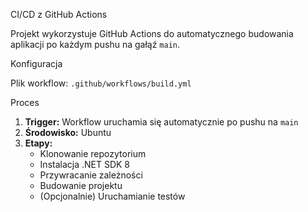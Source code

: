 CI/CD z GitHub Actions

Projekt wykorzystuje GitHub Actions do automatycznego budowania aplikacji po każdym pushu na gałąź `main`.

Konfiguracja

Plik workflow: `.github/workflows/build.yml`

Proces

1. **Trigger:** Workflow uruchamia się automatycznie po pushu na `main`
2. **Środowisko:** Ubuntu
3. **Etapy:**
   - Klonowanie repozytorium
   - Instalacja .NET SDK 8
   - Przywracanie zależności
   - Budowanie projektu
   - (Opcjonalnie) Uruchamianie testów